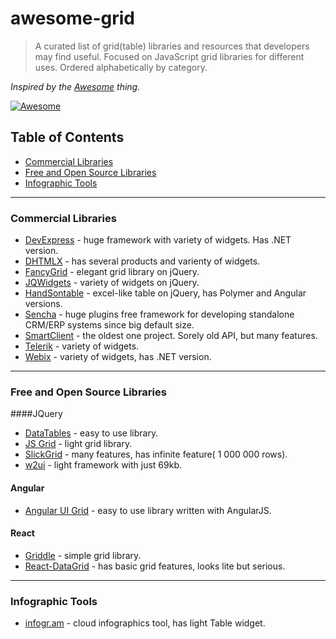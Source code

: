 # awesome-grid
> A curated list of grid(table) libraries and resources that developers may find useful. Focused on JavaScript grid libraries for different uses. Ordered alphabetically by category.

*Inspired by the <a href="https://github.com/sindresorhus/awesome">Awesome</a> thing.*

[![Awesome](https://cdn.rawgit.com/sindresorhus/awesome/d7305f38d29fed78fa85652e3a63e154dd8e8829/media/badge.svg)](https://github.com/sindresorhus/awesome)

## Table of Contents
*  [Commercial Libraries](#commercial-libraries)
*  [Free and Open Source Libraries](#free-and-open-source-libraries)
*  [Infographic Tools](#infographic-tools)

---

### Commercial Libraries
* [DevExpress](http://js.devexpress.com/) - huge framework with variety of widgets. Has .NET version.
* [DHTMLX](http://dhtmlx.com/) - has several products and varienty of widgets.
* [FancyGrid](http://www.fancygrid.com/) - elegant grid library on jQuery.
* [JQWidgets](http://www.jqwidgets.com/) - variety of widgets on jQuery.
* [HandSontable](http://handsontable.com/) - excel-like table on jQuery, has Polymer and Angular versions.
* [Sencha](http://sencha.com/) - huge plugins free framework for developing standalone CRM/ERP systems since big default size.
* [SmartClient](http://www.smartclient.com/) - the oldest one project. Sorely old API, but many features.
* [Telerik](http://www.telerik.com/) - variety of widgets.
* [Webix](http://webix.com/) - variety of widgets, has .NET version.
  
---

### Free and Open Source Libraries
####JQuery
* [DataTables](http://datatables.net/) - easy to use library.
* [JS Grid](http://js-grid.com/) - light grid library.
* [SlickGrid](https://github.com/mleibman/SlickGrid) - many features, has infinite feature( 1 000 000 rows).
* [w2ui](http://w2ui.com/) - light framework with just 69kb.

#### Angular
* [Angular UI Grid](http://ui-grid.info/) - easy to use library written with AngularJS.

#### React
* [Griddle](http://griddlegriddle.github.io/Griddle/) - simple grid library.
* [React-DataGrid](http://zippyui.com/react-datagrid/) - has basic grid features, looks lite but serious.

---

### Infographic Tools
* [infogr.am](http://infogr.am) - cloud infographics tool, has light Table widget.

